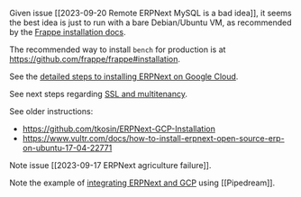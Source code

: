 Given issue [[2023-09-20 Remote ERPNext MySQL is a bad idea]], it seems the best idea is just to run with a bare Debian/Ubuntu VM, as recommended by the [Frappe installation docs](https://frappeframework.com/docs/user/en/installation).

The recommended way to install `bench` for production is at https://github.com/frappe/frappe#installation.

See the [detailed steps to installing ERPNext on Google Cloud](https://discuss.frappe.io/t/tutorial-step-by-step-primer-to-setup-erpnext-on-google-cloud-platform/25737).

See next steps regarding [SSL and multitenancy](https://discuss.frappe.io/t/deployed-a-google-cloud-instance-of-erpnext-looking-for-https/65809).

See older instructions:
* https://github.com/tkosin/ERPNext-GCP-Installation
* https://www.vultr.com/docs/how-to-install-erpnext-open-source-erp-on-ubuntu-17-04-22771

Note issue [[2023-09-17 ERPNext agriculture failure]].

Note the example of [integrating ERPNext and GCP](https://pipedream.com/apps/erpnext/integrations/google-cloud) using [[Pipedream]].

